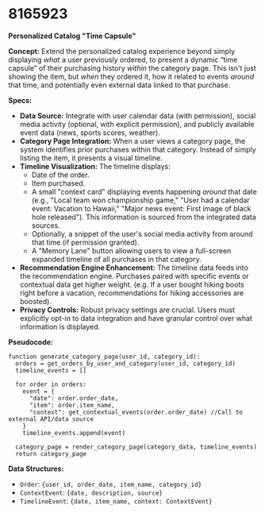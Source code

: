 # 8165923

**Personalized Catalog "Time Capsule"**

**Concept:** Extend the personalized catalog experience beyond simply displaying *what* a user previously ordered, to present a dynamic “time capsule” of their purchasing history *within* the category page. This isn't just showing the item, but *when* they ordered it, how it related to events *around* that time, and potentially even external data linked to that purchase.

**Specs:**

*   **Data Source:** Integrate with user calendar data (with permission), social media activity (optional, with explicit permission), and publicly available event data (news, sports scores, weather).
*   **Category Page Integration:**  When a user views a category page, the system identifies prior purchases within that category. Instead of simply listing the item, it presents a visual timeline.
*   **Timeline Visualization:** The timeline displays:
    *   Date of the order.
    *   Item purchased.
    *   A small "context card" displaying events happening *around* that date (e.g., "Local team won championship game," "User had a calendar event: Vacation to Hawaii," "Major news event: First image of black hole released").  This information is sourced from the integrated data sources.
    *   Optionally, a snippet of the user's social media activity from around that time (if permission granted).
    *   A "Memory Lane" button allowing users to view a full-screen expanded timeline of all purchases in that category.
*   **Recommendation Engine Enhancement:**  The timeline data feeds into the recommendation engine.  Purchases paired with specific events or contextual data get higher weight. (e.g. If a user bought hiking boots right before a vacation, recommendations for hiking accessories are boosted).
*   **Privacy Controls:**  Robust privacy settings are crucial. Users must explicitly opt-in to data integration and have granular control over what information is displayed.

**Pseudocode:**

```
function generate_category_page(user_id, category_id):
  orders = get_orders_by_user_and_category(user_id, category_id)
  timeline_events = []

  for order in orders:
    event = {
      "date": order.order_date,
      "item": order.item_name,
      "context": get_contextual_events(order.order_date) //Call to external API/data source
    }
    timeline_events.append(event)

  category_page = render_category_page(category_data, timeline_events)
  return category_page
```

**Data Structures:**

*   `Order`:  `{user_id, order_date, item_name, category_id}`
*   `ContextEvent`: `{date, description, source}`
*   `TimelineEvent`: `{date, item_name, context: ContextEvent}`